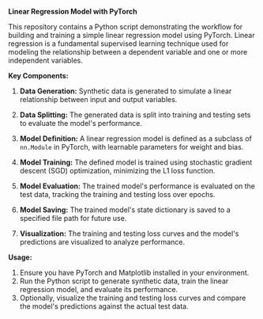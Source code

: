 **Linear Regression Model with PyTorch**

This repository contains a Python script demonstrating the workflow for building and training a simple linear regression model using PyTorch. Linear regression is a fundamental supervised learning technique used for modeling the relationship between a dependent variable and one or more independent variables.

**Key Components:**

1. **Data Generation:** Synthetic data is generated to simulate a linear relationship between input and output variables.

2. **Data Splitting:** The generated data is split into training and testing sets to evaluate the model's performance.

3. **Model Definition:** A linear regression model is defined as a subclass of `nn.Module` in PyTorch, with learnable parameters for weight and bias.

4. **Model Training:** The defined model is trained using stochastic gradient descent (SGD) optimization, minimizing the L1 loss function.

5. **Model Evaluation:** The trained model's performance is evaluated on the test data, tracking the training and testing loss over epochs.

6. **Model Saving:** The trained model's state dictionary is saved to a specified file path for future use.

7. **Visualization:** The training and testing loss curves and the model's predictions are visualized to analyze performance.

**Usage:**

1. Ensure you have PyTorch and Matplotlib installed in your environment.
2. Run the Python script to generate synthetic data, train the linear regression model, and evaluate its performance.
3. Optionally, visualize the training and testing loss curves and compare the model's predictions against the actual test data.
